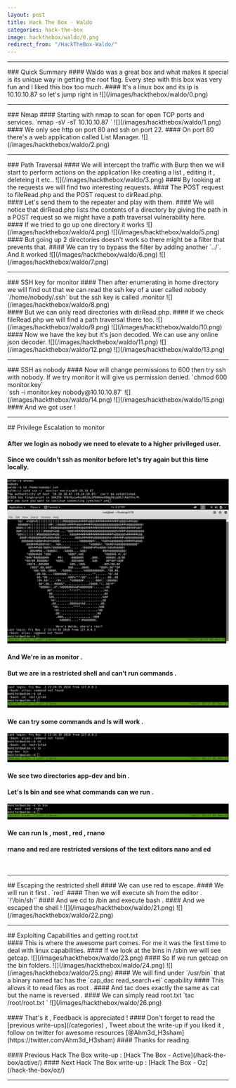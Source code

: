 ```yaml
---
layout: post
title: Hack The Box - Waldo
categories: hack-the-box
image: hackthebox/waldo/0.png
redirect_from: "/HackTheBox-Waldo/"
---
```


<hr>
### Quick Summary
#### Waldo was a great box and what makes it special is its unique way in getting the root flag. Every step with this box was very fun and I liked this box too much. 
#### It's a linux box and its ip is 10.10.10.87 so let's jump right in
![](/images/hackthebox/waldo/0.png)
<br>
<hr>
### Nmap
#### Starting with nmap to scan for open TCP ports and services.
`nmap -sV -sT 10.10.10.87 `
![](/images/hackthebox/waldo/1.png)
#### We only see http on port 80 and ssh on port 22.
#### On port 80 there's a web application called List Manager.
![](/images/hackthebox/waldo/2.png)
<hr>
### Path Traversal
#### We will intercept the traffic with Burp then we will start to perform actions on the application like creating a list , editing it , deleteing it etc..
![](/images/hackthebox/waldo/3.png)
#### By looking at the requests we will find two interesting requests.
#### The POST request to fileRead.php and the POST request to dirRead.php.
<br>
#### Let's send them to the repeater and play with them.
#### We will notice that dirRead.php lists the contents of a directory by giving the path in a POST request so we might have a path traversal vulnerability here.
<br> 
#### If we tried to go up one directory it works
![](/images/hackthebox/waldo/4.png)
![](/images/hackthebox/waldo/5.png)
#### But going up 2 directories doesn't work so there might be a filter that prevents that.
#### We can try to bypass the filter by adding another `../`. And it worked
![](/images/hackthebox/waldo/6.png)
![](/images/hackthebox/waldo/7.png)
<hr>
### SSH key for monitor
#### Then after enumerating in home directory we will find out that we can read the ssh key of a user called nobody `/home/nobody/.ssh` but the ssh key  is called .monitor 
![](/images/hackthebox/waldo/8.png)
<br>
#### But we can only read directories with dirRead.php. 
#### If we check fileRead.php we will find a path traversal there too.
![](/images/hackthebox/waldo/9.png)
![](/images/hackthebox/waldo/10.png)
<br>
#### Now we have the key but it's json decoded. We can use any online json decoder.
![](/images/hackthebox/waldo/11.png)
![](/images/hackthebox/waldo/12.png)
![](/images/hackthebox/waldo/13.png)
<br>
<hr>
### SSH as nobody 
#### Now will change permissions to 600 then try ssh with nobody. If we try monitor it will give us permission denied.
`chmod 600 monitor.key`
<br>
`ssh -i monitor.key nobody@10.10.10.87`
![](/images/hackthebox/waldo/14.png)
![](/images/hackthebox/waldo/15.png)
#### And we got user !
<br>
<hr>
## Privilege Escalation to monitor

#### After we login as nobody we need to elevate to a higher privileged user.
#### Since we couldn't ssh as monitor before let's try again but this time locally.
![](/images/hackthebox/waldo/16.png)
![](/images/hackthebox/waldo/17.png)
#### And We're in as monitor .
#### But we are in a restricted shell and can't run commands .
![](/images/hackthebox/waldo/18.png)
<br>
#### We can try some commands and ls will work . 
![](/images/hackthebox/waldo/19.png)
<br>
#### We see two directories app-dev and bin .
#### Let's ls bin and see what commands can we run .
![](/images/hackthebox/waldo/20.png)
#### We can run ls , most , red , rnano
#### rnano and red are restricted versions of the text editors nano and ed
<br>
<hr>
## Escaping the restricted shell
#### We can use red to escape.
#### We will run it first .
`red`
#### Then we will execute sh from the editor .
`!'/bin/sh'`
#### And we cd to /bin and execute bash .
#### And we escaped the shell !
![](/images/hackthebox/waldo/21.png)
![](/images/hackthebox/waldo/22.png)
<br>
<hr>
## Exploiting Capabilities and getting root.txt
<br>
#### This is where the awesome part comes. For me it was the first time to deal with linux capabilities.
#### If we look at the bins in /sbin we will see getcap.
![](/images/hackthebox/waldo/23.png)
#### So If we run getcap on the bin folders. 
![](/images/hackthebox/waldo/24.png)
![](/images/hackthebox/waldo/25.png)
#### We will find under `/usr/bin` that a binary named tac has the `cap_dac read_search+ei` capability 
#### This allows it to read files as root .
#### And tac does exactly the same as cat but the name is reversed . 
#### We can simply read root.txt 
`tac /root/root.txt `
![](/images/hackthebox/waldo/26.png)
<br>
<br>
#### That's it , Feedback is appreciated !
#### Don't forget to read the [previous write-ups](/categories) , Tweet about the write-up if you liked it , follow on twitter for awesome resources [@Ahm3d_H3sham](https://twitter.com/Ahm3d_H3sham)
#### Thanks for reading.
<br>
<br>
#### Previous Hack The Box write-up : [Hack The Box - Active](/hack-the-box/active/)
#### Next Hack The Box write-up : [Hack The Box - Oz](/hack-the-box/oz/)
<hr>

